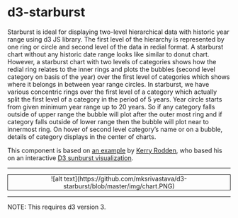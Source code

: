 # d3-starburst
Starburst is ideal for displaying two-level hierarchical data with historic year range using d3 JS library. The first level of the hierarchy is represented by one ring or circle and second level of the data in redial format. A starburst chart without any historic date range looks like similar to donut chart.
However, a starburst chart with two levels of categories shows how the redial ring relates to the inner rings and plots the bubbles (second level category on basis of the year) over the first level of categories which shows where it belongs in between year range circles. 
In starburst, we have various concentric rings over the first level of a category which actually split the first level of a category in the period of 5 years. Year circle starts from given minimum year range up to 20 years.
So if any category falls outside of upper range the bubble will plot after the outer most ring and if category falls outside of lower range then the bubble will plot near to innermost ring.
On hover of second level category’s name or on a bubble, details of category displays in the center of charts.

This component is based on [an example](https://bl.ocks.org/kerryrodden/7090426) by [Kerry Rodden](https://bl.ocks.org/kerryrodden), who based his on an interactive [D3 sunburst visualization](http://bl.ocks.org/mbostock/4063423).

***
<div style="display:block;text-align:center;border:1px solid">![alt text](https://github.com/mksrivastava/d3-starburst/blob/master/img/chart.PNG)</div>


***
NOTE: This requires d3 version 3.

